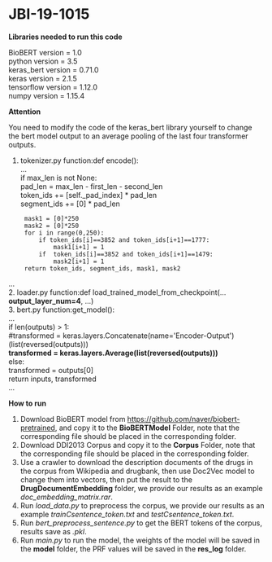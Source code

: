# JBI-19-1015

**Libraries needed to run this code**

BioBERT version = 1.0  
python version = 3.5  
keras_bert version = 0.71.0  
keras version = 2.1.5  
tensorflow version = 1.12.0  
numpy version = 1.15.4

**Attention**

You need to modify the code of the keras_bert library yourself to change the bert model output to an average pooling of the last four transformer outputs.  
1. tokenizer.py function:def encode():  
...  
if max_len is not None:  
            pad_len = max_len - first_len - second_len  
            token_ids += [self._pad_index] * pad_len  
            segment_ids += [0] * pad_len  
  
        mask1 = [0]*250  
        mask2 = [0]*250  
        for i in range(0,250):  
            if token_ids[i]==3852 and token_ids[i+1]==1777:  
                mask1[i+1] = 1  
            if  token_ids[i]==3852 and token_ids[i+1]==1479:  
                mask2[i+1] = 1  
        return token_ids, segment_ids, mask1, mask2  
...  
2. loader.py function:def load_trained_model_from_checkpoint(... **output_layer_num=4**, ...)  
3. bert.py function:get_model():  
...  
if len(outputs) > 1:  
            #transformed = keras.layers.Concatenate(name='Encoder-Output')(list(reversed(outputs)))  
            **transformed = keras.layers.Average(list(reversed(outputs)))**  
        else:  
            transformed = outputs[0]  
        return inputs, transformed  
...  

**How to run**

1. Download BioBERT model from https://github.com/naver/biobert-pretrained, and copy it to the **BioBERTModel** Folder, note that the corresponding file should be placed in the corresponding folder.
2. Download DDI2013 Corpus and copy it to the **Corpus** Folder,  note that the corresponding file should be placed in the corresponding folder.
4. Use a crawler to download the description documents of the drugs in the corpus from Wikipedia and drugbank, then use Doc2Vec model to change them into vectors, then put the result to the **DrugDocumentEmbedding** folder, we provide our results as an example *doc_embedding_matrix.rar*.
5. Run *load_data.py* to preprocess the corpus, we provide our results as an example *trainCsentence_token.txt* and *testCsentence_token.txt*. 
6. Run *bert_preprocess_sentence.py* to get the BERT tokens of the corpus, results save as *.pkl*. 
7. Run *main.py* to run the model, the weights of the model will be saved in the **model** folder, the PRF values will be saved in the **res_log** folder. 
